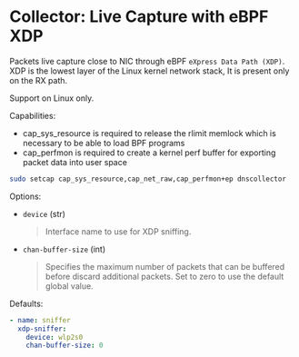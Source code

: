 # Collector: Live Capture with eBPF XDP

Packets live capture close to NIC through eBPF `eXpress Data Path (XDP)`.
XDP is the lowest layer of the Linux kernel network stack, It is present only on the RX path.

Support on Linux only.

Capabilities:

- cap_sys_resource is required to release the rlimit memlock which is necessary to be able to load BPF programs
- cap_perfmon is required to create a kernel perf buffer for exporting packet data into user space

```bash
sudo setcap cap_sys_resource,cap_net_raw,cap_perfmon+ep dnscollector
```

Options:

* `device` (str)
  > Interface name to use for XDP sniffing.

* `chan-buffer-size` (int)
  > Specifies the maximum number of packets that can be buffered before discard additional packets.
  > Set to zero to use the default global value.

Defaults:

```yaml
- name: sniffer
  xdp-sniffer:
    device: wlp2s0
    chan-buffer-size: 0
```
